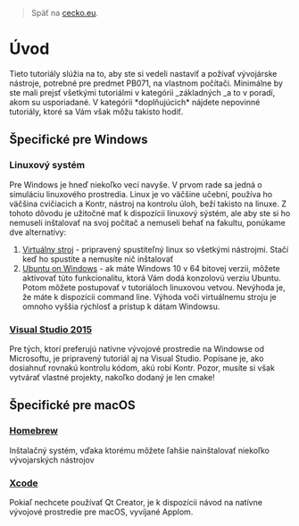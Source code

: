 > Späť na [cecko.eu](www.cecko.eu).

# Úvod

Tieto tutoriály slúžia na to, aby ste si vedeli nastaviť a požívať vývojárske nástroje, potrebné pre predmet PB071, na vlastnom počítači. Minimálne by ste mali prejsť všetkými tutoriálmi v kategórii \_základných \_a to v poradí, akom su usporiadané. V kategórii \*doplňujúcich\* nájdete nepovinné tutoriály, ktoré sa Vám však môžu takisto hodiť.

## Špecifické pre Windows

### Linuxový systém

Pre Windows je hneď niekoľko vecí navyše. V prvom rade sa jedná o simuláciu linuxového prostredia. Linux je vo väčšine učební, používa ho väčšina cvičiacich a Kontr, nástroj na kontrolu úloh, beží takisto na linuxe. Z tohoto dôvodu je užitočné mať k dispozícii linuxový sýstém, ale aby ste si ho nemuseli inštalovať na svoj počítač a nemuseli behať na fakultu, ponúkame dve alternatívy:

1. [Virtuálny stroj](../virtual-machine/README.md) - pripravený spustiteľný linux so všetkými nástrojmi. Stačí keď ho spustíte a nemusíte nič inštalovať
2. [Ubuntu on Windows](../ubuntu-on-windows/README.md) - ak máte Windows 10 v 64 bitovej verzii, môžete aktivovať túto funkcionalitu, ktorá Vám dodá konzolovú verziu Ubuntu. Potom môžete postupovať v tutoriáloch linuxovou vetvou. Nevýhoda je, že máte k dispozícii command line. Výhoda voči virtuálnemu stroju je omnoho vyššia rýchlosť a prístup k dátam Windowsu.

### [Visual Studio 2015](../visual-studio-2015/README.md)

Pre tých, ktorí preferujú natívne vývojové prostredie na Windowse od Microsoftu, je pripravený tutoriál aj na Visual Studio. Popísane je, ako dosiahnuť rovnakú kontrolu kódom, akú robí Kontr. Pozor, musíte si však vytvárať vlastné projekty, nakoľko dodaný je len cmake!

## Špecifické pre macOS

### [Homebrew](/qt-creator/homebrew-osx.md)

Inštalačný systém, vďaka ktorému môžete ľahšie nainštalovať niekoľko vývojarských nástrojov

### [Xcode](/xcode/README.md)

Pokiaľ nechcete používať Qt Creator, je k dispozícii návod na natívne vývojové prostredie pre macOS, vyvíjané Applom.


